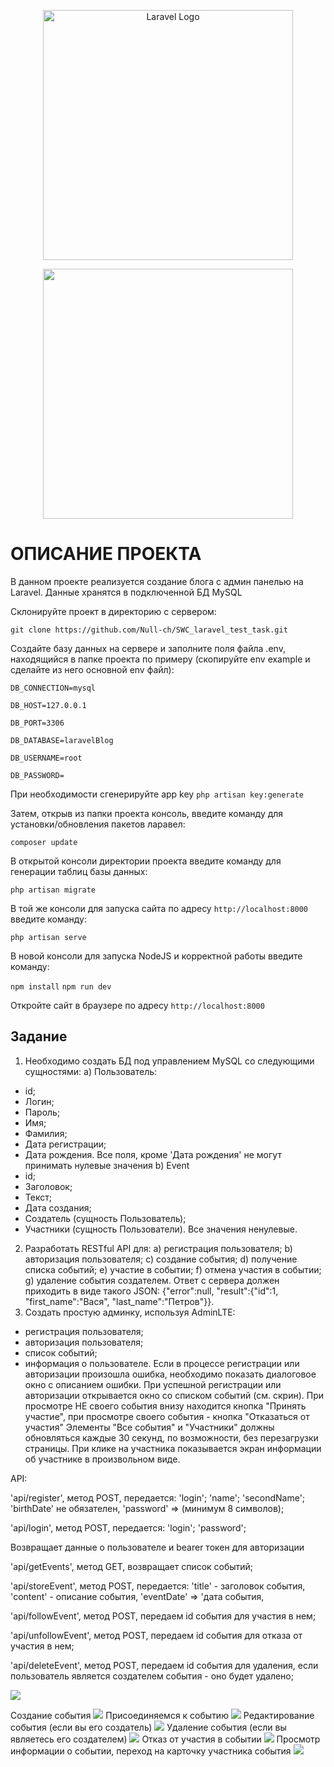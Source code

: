 <p align="center"><a href="https://laravel.com" target="_blank"><img src="https://raw.githubusercontent.com/laravel/art/master/logo-lockup/5%20SVG/2%20CMYK/1%20Full%20Color/laravel-logolockup-cmyk-red.svg" width="400" alt="Laravel Logo"></a></p>
<p align="center"><a href="https://softwarecenter.ru/" target="_blank"><img src="https://github.com/Null-ch/SWC_laravel_test_task/assets/65172872/4db4af6e-af19-4cfe-9f9f-109b88883ae7" width="400"></a></p>

# ОПИСАНИЕ ПРОЕКТА

В данном проекте реализуется создание блога с админ панелью на Laravel.
Данные хранятся в подключенной БД MySQL


Склонируйте проект в директорию с сервером:

`git clone https://github.com/Null-ch/SWC_laravel_test_task.git`

Создайте базу данных на сервере и заполните поля файла .env, находящийся в папке проекта по примеру (скопируйте env example и сделайте из него основной env файл):

`DB_CONNECTION=mysql`

`DB_HOST=127.0.0.1`

`DB_PORT=3306`

`DB_DATABASE=laravelBlog`

`DB_USERNAME=root`

`DB_PASSWORD=`

При необходимости сгенерируйте app key
`php artisan key:generate`

Затем, открыв из папки проекта консоль, введите команду для установки/обновления пакетов ларавел:

`composer update`

В открытой консоли директории проекта введите команду для генерации таблиц базы данных:

`php artisan migrate`

В той же консоли для запуска сайта по адресу `http://localhost:8000` введите команду:

`php artisan serve`

В новой консоли для запуска NodeJS и корректной работы введите команду:

`npm install`
`npm run dev`

Откройте сайт в браузере по адресу  `http://localhost:8000`
## Задание
1. Необходимо создать БД под управлением MySQL со следующими
сущностями:
а) Пользователь:
- id;
- Логин;
- Пароль;
- Имя;
- Фамилия;
- Дата регистрации;
- Дата рождения.
Все поля, кроме 'Дата рождения' не могут принимать нулевые значения
b) Event
- id;
- Заголовок;
- Текст;
- Дата создания;
- Создатель (сущность Пользователь);
- Участники (сущность Пользователи).
Все значения ненулевые.
2. Разработать RESTful API для:
а) регистрация пользователя;
b) авторизация пользователя;
c) создание события;
d) получение списка событий;
e) участие в событии;
f) отмена участия в событии;
g) удаление события создателем.
Ответ с сервера должен приходить в виде такого JSON: {"error":null,
"result":{"id":1, "first_name":"Вася", "last_name":"Петров"}}.
3. Создать простую админку, используя AdminLTE:
- регистрация пользователя;
- авторизация пользователя;
- список событий;
- информация о пользователе.
Если в процессе регистрации или авторизации произошла ошибка,
необходимо показать диалоговое окно с описанием ошибки. При
успешной регистрации или авторизации открывается окно со списком
событий (см. скрин).
При просмотре НЕ своего события внизу находится кнопка "Принять
участие", при просмотре своего события - кнопка "Отказаться от участия"
Элементы "Все события" и "Участники" должны обновляться каждые 30
секунд, по возможности, без перезагрузки страницы.
При клике на участника показывается экран информации об участнике в
произвольном виде.

API:

'api/register', метод POST, передается:
'login';
'name';
'secondName';
'birthDate' не обязателен,
'password' => (минимум 8 символов);

'api/login', метод POST, передается:
'login';
'password';

Возвращает данные о пользователе и bearer токен для авторизации

'api/getEvents', метод GET, возвращает список событий;


'api/storeEvent', метод POST, передается:
'title' - заголовок события,
'content' - описание события,
'eventDate' => 'дата события,

'api/followEvent', метод POST, передаем id события для участия в нем;


'api/unfollowEvent', метод POST, передаем id события для отказа от участия в нем;

'api/deleteEvent', метод POST, передаем id события для удаления, если пользователь является создателем события - оно будет удалено;


<img src="https://github.com/Null-ch/SWC_laravel_test_task/assets/65172872/db812f91-8c02-4516-b6f1-d821a3a2b4a1">

Создание события
<img src="https://github.com/Null-ch/SWC_laravel_test_task/assets/65172872/04082b55-2a9c-496c-b1ad-54781a9827af">
Присоединяемся к событию
<img src="https://github.com/Null-ch/SWC_laravel_test_task/assets/65172872/c195c2bd-e7dd-4967-83e4-61df63afcf99">
Редактирование события (если вы его создатель)
<img src="https://github.com/Null-ch/SWC_laravel_test_task/assets/65172872/10524efc-2174-4b77-938f-81c94dac9e17">
Удаление события (если вы являетесь его создателем)
<img src="https://github.com/Null-ch/SWC_laravel_test_task/assets/65172872/b330642b-905c-4cba-81a5-a80bef91fb9d">
Отказ от участия в событии
<img src="https://github.com/Null-ch/SWC_laravel_test_task/assets/65172872/3a6c7b42-3e88-4802-a185-4787c1ad2c12">
Просмотр информации о событии, переход на карточку участника события
<img src="https://github.com/Null-ch/SWC_laravel_test_task/assets/65172872/851bf26c-07c1-4f7a-8f05-331a93fbd4a9">




